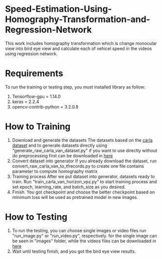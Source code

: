 # Speed-Estimation-Using-Homography-Transformation-and-Regression-Network
This work includes homography transformation which is change monocular view into bird eye view and calculate each of vehicel speed in the videos using regression network. 
# Requirements
To run the training or testing step, you must installed library as follow:
1. Tensorflow-gpu = 1.14.0
2. keras = 2.2.4
3. opencv-contrib-python = 3.2.0.8
# How to Training
1. Download and generate the datasets
The datasets based on the <a href="https://carla.org/">carla dataset</a> and to generate datasets directly using 
"generate_raw_carla_van_dataset.py"
if you want to use directly without do preprocessing first can be downloaded in <a href="https://drive.google.com/drive/folders/1o9ydKCnh0oyIMFAw7oNxQohFa0XM4V-g">here</a>
2. Convert dataset into generator
If you already download the dataset, run convert_raw_carla_van_to_tfrecords.py to create one file contains parameter to compute homography matrix
3. Training process
After we put dataset into generator, datasets ready to train. Run "train_carla_van_horizon_vpz.py" to start training process and set epoch, learning_rate, and batch_size as you desired.
4. Finish. You got checkpoint and choose the better checkpoint based on minimum loss will be used as pretrained model in new images.
# How to Testing
1. To run the testing, you can choose single images or video files run "run_image.py" or "run_video.py", respectively.
for the single image can be seen in "images" folder, while the videos files can be downloaded in <a href="https://drive.google.com/drive/folders/12gKiz-X-jTCIWZSU9iREZBY3297j6qlE?usp=sharing">here</a>
3. Wait until testing finish, and you got the bird eye view results.

